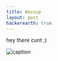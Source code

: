```yaml
---
title: Wassup    
layout: post
hackerearth: true
---
```


hey there cunt ;)


![caption](https://avatars0.githubusercontent.com/u/11832723?s=460&v=4)   
